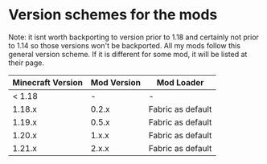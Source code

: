 # Version schemes for the mods

Note: it isnt worth backporting to version prior to 1.18 and certainly not prior to 1.14 so those versions won't be backported.
All my mods follow this general version scheme. If it is different for some mod, it will be listed at their page.

Minecraft Version | Mod Version | Mod Loader
------------ | ------------- | ----------
< 1.18 | -  | -
1.18.x | 0.2.x  | Fabric as default
1.19.x | 0.5.x | Fabric as default
1.20.x | 1.x.x | Fabric as default
1.21.x | 2.x.x | Fabric as default